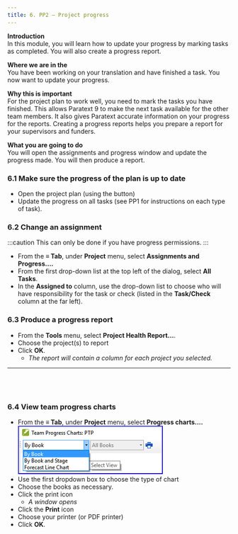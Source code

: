 ```yaml
---
title: 6. PP2 – Project progress
---
```

**Introduction**  
In this module, you will learn how to update your progress by marking tasks as completed. You will also create a progress report.

**Where we are in the**  
You have been working on your translation and have finished a task. You now want to update your progress.

**Why this is important**   
For the project plan to work well, you need to mark the tasks you have finished. This allows Paratext 9 to make the next task available for the other team members. It also gives Paratext accurate information on your progress for the reports. Creating a progress reports helps you prepare a report for your supervisors and funders.

**What you are going to do**  
You will open the assignments and progress window and update the progress made. You will then produce a report.

### 6.1 Make sure the progress of the plan is up to date
-   Open the project plan (using the button)
-   Update the progress on all tasks (see PP1 for instructions on each type of task).

### 6.2 Change an assignment
:::caution
This can only be done if you have progress permissions.
:::

-   From the **≡ Tab**, under **Project** menu, select **Assignments and Progress....**
-   From the first drop-down list at the top left of the dialog, select **All Tasks**.
-   In the **Assigned to** column, use the drop-down list to choose who will have responsibility for the task or check (listed in the **Task/Check** column at the far left).

### 6.3 Produce a progress report
-   From the **Tools** menu, select **Project Health Report...**.
-   Choose the project(s) to report
-   Click **OK**.  
    -  *The report will contain a column for each project you selected.*
 
-----

 
-----


### 6.4 View team progress charts
-   From the **≡ Tab**, under **Project** menu, select **Progress charts....**
    ![](../media/c39b0bb812f828a6a704052c6f10ebf4.png)
-   Use the first dropdown box to choose the type of chart
-   Choose the books as necessary.
-   Click the print icon  
    -  *A window opens*
-   Click the **Print** icon
-   Choose your printer (or PDF printer)
-   Click **OK**.
